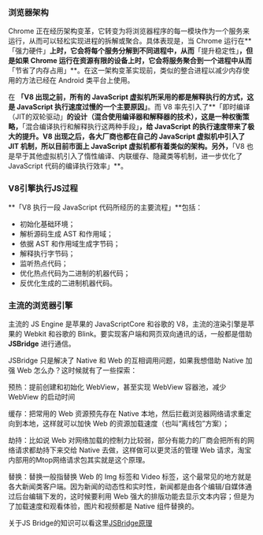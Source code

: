### 浏览器架构

Chrome 正在经历架构变革，它转变为将浏览器程序的每一模块作为一个服务来运行，从而可以轻松实现进程的拆解或聚合。具体表现是，当 Chrome 运行在**「强力硬件」**上时，它会将每个服务分解到不同进程中，从而**「提升稳定性」**，但是如果 Chrome 运行在资源有限的设备上时，它会将服务聚合到一个进程中从而**「节省了内存占用」**。在这一架构变革实现前，类似的整合进程以减少内存使用的方法已经在 Android 类平台上使用。

在 **「V8 出现之前，所有的 JavaScript 虚拟机所采用的都是解释执行的方式，这是 JavaScript 执行速度过慢的一个主要原因」**。而 V8 率先引入了**「即时编译（JIT的双轮驱动」**的设计（混合使用编译器和解释器的技术），这是一种权衡策略，**「混合编译执行和解释执行这两种手段」**，给 JavaScript 的执行速度带来了极大的提升。V8 出现之后，各大厂商也都在自己的 JavaScript 虚拟机中引入了 JIT 机制，所以目前市面上 JavaScript 虚拟机都有着类似的架构。另外，**「V8 也是早于其他虚拟机引入了惰性编译、内联缓存、隐藏类等机制，进一步优化了 JavaScript 代码的编译执行效率」**。

### V8引擎执行JS过程

**「V8 执行一段 JavaScript 代码所经历的主要流程」**包括：

- 初始化基础环境；
- 解析源码生成 AST 和作用域；
- 依据 AST 和作用域生成字节码；
- 解释执行字节码；
- 监听热点代码；
- 优化热点代码为二进制的机器代码；
- 反优化生成的二进制机器代码。

### 主流的浏览器引擎

主流的 JS Engine 是苹果的 JavaScriptCore 和谷歌的 V8，主流的渲染引擎是苹果的 Webkit 和谷歌的 Blink。要实现客户端和网页双向通讯的话，一般都是借助 **JSBridge** 进行通信。

JSBridge 只是解决了 Native 和 Web 的互相调用问题，如果我想借助 Native 加强 Web 怎么办？这时候就有了一些探索：

预热：提前创建和初始化 WebView，甚至实现 WebView 容器池，减少 WebView 的启动时间

缓存：把常用的 Web 资源预先存在 Native 本地，然后拦截浏览器网络请求重定向到本地，这样就可以加快 Web 的资源加载速度（也叫“离线包”方案）；

劫持：比如说 Web 对网络加载的控制力比较弱，部分有能力的厂商会把所有的网络请求都劫持下来交给 Native 去做，这样做可以更灵活的管理 Web 请求，淘宝内部用的Mtop网络请求包其实就是这个原理。

替换：替换一般指替换 Web 的 Img 标签和 Video 标签，这个最常见的地方就是各大新闻类客户端。因为新闻的动态性和实时性，新闻都是由各个编辑/自媒体通过后台编辑下发的，这时候要利用 Web 强大的排版功能去显示文本内容；但是为了加载速度和观看体验，图片和视频都是 Native 组件替换的。

关于JS Bridge的知识可以看这里[JSBridge原理](https://juejin.cn/post/6844903585268891662)

